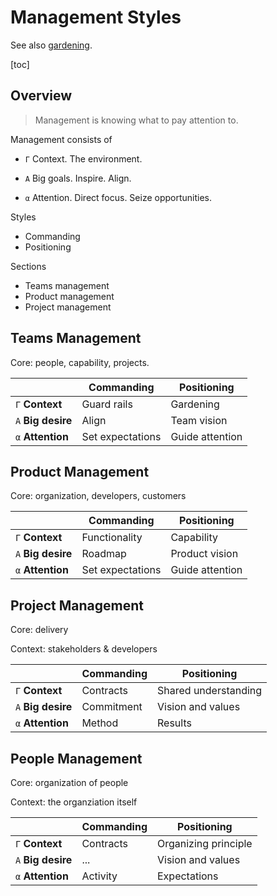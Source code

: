# Management Styles

See also [gardening](../collaboration/gardening.md).

[toc]

## Overview

>  Management is knowing what to pay attention to.

Management consists of

- `Γ` Context. The environment.

- `A` Big goals. Inspire. Align.

- `α` Attention. Direct focus. Seize opportunities.



Styles

- Commanding
- Positioning



Sections

- Teams management
- Product management
- Project management



## Teams Management

Core: people, capability, projects.

|                    | Commanding       | Positioning     |
| ------------------ | ---------------- | --------------- |
| `Γ` **Context**    | Guard rails      | Gardening       |
| `A` **Big desire** | Align            | Team vision     |
| `α` **Attention**  | Set expectations | Guide attention |



## Product Management

Core: organization, developers, customers

|                    | Commanding       | Positioning     |
| ------------------ | ---------------- | --------------- |
| `Γ` **Context**    | Functionality    | Capability      |
| `A` **Big desire** | Roadmap          | Product vision  |
| `α` **Attention**  | Set expectations | Guide attention |



## Project Management

Core: delivery

Context: stakeholders & developers

|                    | Commanding | Positioning          |
| ------------------ | ---------- | -------------------- |
| `Γ` **Context**    | Contracts  | Shared understanding |
| `A` **Big desire** | Commitment | Vision and values    |
| `α` **Attention**  | Method     | Results              |



## People Management

Core: organization of people

Context: the organziation itself

|                    | Commanding | Positioning          |
| ------------------ | ---------- | -------------------- |
| `Γ` **Context**    | Contracts  | Organizing principle |
| `A` **Big desire** | ...        | Vision and values    |
| `α` **Attention**  | Activity   | Expectations         |

